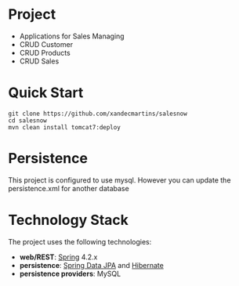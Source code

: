 # Project
- Applications for Sales Managing
- CRUD Customer
- CRUD Products
- CRUD Sales

# Quick Start
```
git clone https://github.com/xandecmartins/salesnow
cd salesnow
mvn clean install tomcat7:deploy
```

# Persistence
This project is configured to use mysql. However you can update the persistence.xml for another database

# Technology Stack
The project uses the following technologies: <br/>
- **web/REST**: [Spring](http://www.springsource.org/) 4.2.x <br/>
- **persistence**: [Spring Data JPA](http://www.springsource.org/spring-data/jpa) and [Hibernate](http://www.hibernate.org/) <br/>
- **persistence providers**: MySQL
